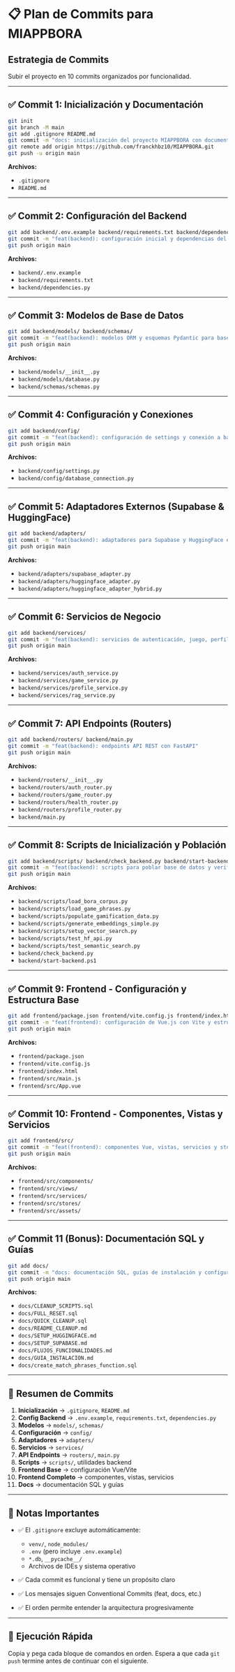 # 📋 Plan de Commits para MIAPPBORA

## Estrategia de Commits
Subir el proyecto en 10 commits organizados por funcionalidad.

---

## ✅ Commit 1: Inicialización y Documentación
```bash
git init
git branch -M main
git add .gitignore README.md
git commit -m "docs: inicialización del proyecto MIAPPBORA con documentación base"
git remote add origin https://github.com/franckhbz10/MIAPPBORA.git
git push -u origin main
```

**Archivos:**
- `.gitignore`
- `README.md`

---

## ✅ Commit 2: Configuración del Backend
```bash
git add backend/.env.example backend/requirements.txt backend/dependencies.py
git commit -m "feat(backend): configuración inicial y dependencias del proyecto"
git push origin main
```

**Archivos:**
- `backend/.env.example`
- `backend/requirements.txt`
- `backend/dependencies.py`

---

## ✅ Commit 3: Modelos de Base de Datos
```bash
git add backend/models/ backend/schemas/
git commit -m "feat(backend): modelos ORM y esquemas Pydantic para base de datos"
git push origin main
```

**Archivos:**
- `backend/models/__init__.py`
- `backend/models/database.py`
- `backend/schemas/schemas.py`

---

## ✅ Commit 4: Configuración y Conexiones
```bash
git add backend/config/
git commit -m "feat(backend): configuración de settings y conexión a base de datos"
git push origin main
```

**Archivos:**
- `backend/config/settings.py`
- `backend/config/database_connection.py`

---

## ✅ Commit 5: Adaptadores Externos (Supabase & HuggingFace)
```bash
git add backend/adapters/
git commit -m "feat(backend): adaptadores para Supabase y HuggingFace embeddings"
git push origin main
```

**Archivos:**
- `backend/adapters/supabase_adapter.py`
- `backend/adapters/huggingface_adapter.py`
- `backend/adapters/huggingface_adapter_hybrid.py`

---

## ✅ Commit 6: Servicios de Negocio
```bash
git add backend/services/
git commit -m "feat(backend): servicios de autenticación, juego, perfil y RAG"
git push origin main
```

**Archivos:**
- `backend/services/auth_service.py`
- `backend/services/game_service.py`
- `backend/services/profile_service.py`
- `backend/services/rag_service.py`

---

## ✅ Commit 7: API Endpoints (Routers)
```bash
git add backend/routers/ backend/main.py
git commit -m "feat(backend): endpoints API REST con FastAPI"
git push origin main
```

**Archivos:**
- `backend/routers/__init__.py`
- `backend/routers/auth_router.py`
- `backend/routers/game_router.py`
- `backend/routers/health_router.py`
- `backend/routers/profile_router.py`
- `backend/main.py`

---

## ✅ Commit 8: Scripts de Inicialización y Población
```bash
git add backend/scripts/ backend/check_backend.py backend/start-backend.ps1
git commit -m "feat(backend): scripts para poblar base de datos y verificación"
git push origin main
```

**Archivos:**
- `backend/scripts/load_bora_corpus.py`
- `backend/scripts/load_game_phrases.py`
- `backend/scripts/populate_gamification_data.py`
- `backend/scripts/generate_embeddings_simple.py`
- `backend/scripts/setup_vector_search.py`
- `backend/scripts/test_hf_api.py`
- `backend/scripts/test_semantic_search.py`
- `backend/check_backend.py`
- `backend/start-backend.ps1`

---

## ✅ Commit 9: Frontend - Configuración y Estructura Base
```bash
git add frontend/package.json frontend/vite.config.js frontend/index.html frontend/src/main.js frontend/src/App.vue
git commit -m "feat(frontend): configuración de Vue.js con Vite y estructura base"
git push origin main
```

**Archivos:**
- `frontend/package.json`
- `frontend/vite.config.js`
- `frontend/index.html`
- `frontend/src/main.js`
- `frontend/src/App.vue`

---

## ✅ Commit 10: Frontend - Componentes, Vistas y Servicios
```bash
git add frontend/src/
git commit -m "feat(frontend): componentes Vue, vistas, servicios y stores completos"
git push origin main
```

**Archivos:**
- `frontend/src/components/`
- `frontend/src/views/`
- `frontend/src/services/`
- `frontend/src/stores/`
- `frontend/src/assets/`

---

## ✅ Commit 11 (Bonus): Documentación SQL y Guías
```bash
git add docs/
git commit -m "docs: documentación SQL, guías de instalación y configuración"
git push origin main
```

**Archivos:**
- `docs/CLEANUP_SCRIPTS.sql`
- `docs/FULL_RESET.sql`
- `docs/QUICK_CLEANUP.sql`
- `docs/README_CLEANUP.md`
- `docs/SETUP_HUGGINGFACE.md`
- `docs/SETUP_SUPABASE.md`
- `docs/FLUJOS_FUNCIONALIDADES.md`
- `docs/GUIA_INSTALACION.md`
- `docs/create_match_phrases_function.sql`

---

## 🎯 Resumen de Commits

1. **Inicialización** → `.gitignore`, `README.md`
2. **Config Backend** → `.env.example`, `requirements.txt`, `dependencies.py`
3. **Modelos** → `models/`, `schemas/`
4. **Configuración** → `config/`
5. **Adaptadores** → `adapters/`
6. **Servicios** → `services/`
7. **API Endpoints** → `routers/`, `main.py`
8. **Scripts** → `scripts/`, utilidades backend
9. **Frontend Base** → configuración Vue/Vite
10. **Frontend Completo** → componentes, vistas, servicios
11. **Docs** → documentación SQL y guías

---

## 📝 Notas Importantes

- ✅ El `.gitignore` excluye automáticamente:
  - `venv/`, `node_modules/`
  - `.env` (pero incluye `.env.example`)
  - `*.db`, `__pycache__/`
  - Archivos de IDEs y sistema operativo

- ✅ Cada commit es funcional y tiene un propósito claro
- ✅ Los mensajes siguen Conventional Commits (feat, docs, etc.)
- ✅ El orden permite entender la arquitectura progresivamente

---

## 🚀 Ejecución Rápida

Copia y pega cada bloque de comandos en orden.
Espera a que cada `git push` termine antes de continuar con el siguiente.
